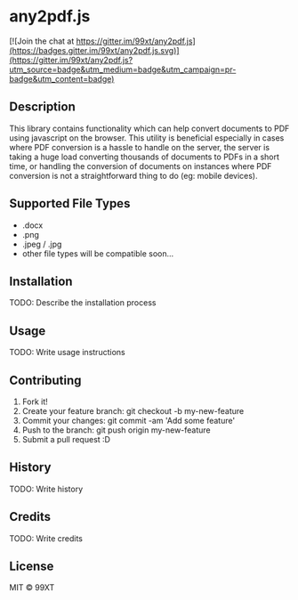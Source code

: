 # any2pdf.js

[![Join the chat at https://gitter.im/99xt/any2pdf.js](https://badges.gitter.im/99xt/any2pdf.js.svg)](https://gitter.im/99xt/any2pdf.js?utm_source=badge&utm_medium=badge&utm_campaign=pr-badge&utm_content=badge)

## Description 

This library contains functionality which can help convert documents to PDF using javascript on the browser. This utility is beneficial especially in cases where PDF conversion is a hassle to handle on the server, the server is taking a huge load converting thousands of documents to PDFs in a short time, or handling the conversion of documents on instances where PDF conversion is not a straightforward thing to do (eg: mobile devices). 

## Supported File Types

* .docx
* .png
* .jpeg / .jpg
* other file types will be compatible soon...

## Installation

TODO: Describe the installation process

## Usage

TODO: Write usage instructions

## Contributing

1. Fork it!
2. Create your feature branch: git checkout -b my-new-feature
3. Commit your changes: git commit -am 'Add some feature'
4. Push to the branch: git push origin my-new-feature
5. Submit a pull request :D

## History

TODO: Write history

## Credits

TODO: Write credits

## License

MIT © 99XT
